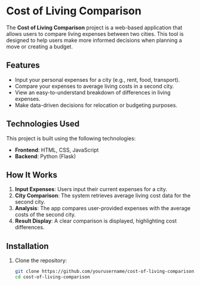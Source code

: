# Cost of Living Comparison

The **Cost of Living Comparison** project is a web-based application that allows users to compare living expenses between two cities. This tool is designed to help users make more informed decisions when planning a move or creating a budget.

## Features

- Input your personal expenses for a city (e.g., rent, food, transport).
- Compare your expenses to average living costs in a second city.
- View an easy-to-understand breakdown of differences in living expenses.
- Make data-driven decisions for relocation or budgeting purposes.

## Technologies Used

This project is built using the following technologies:

- **Frontend**: HTML, CSS, JavaScript
- **Backend**: Python (Flask)

## How It Works

1. **Input Expenses**: Users input their current expenses for a city.
2. **City Comparison**: The system retrieves average living cost data for the second city.
3. **Analysis**: The app compares user-provided expenses with the average costs of the second city.
4. **Result Display**: A clear comparison is displayed, highlighting cost differences.

## Installation

1. Clone the repository:
   ```bash
   git clone https://github.com/yourusername/cost-of-living-comparison.git
   cd cost-of-living-comparison
